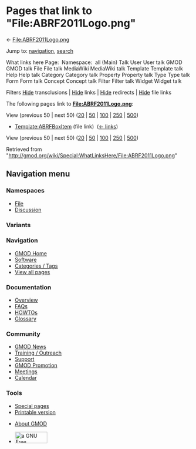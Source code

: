 <div id="mw-page-base" class="noprint">

</div>

<div id="mw-head-base" class="noprint">

</div>

<div id="content" class="mw-body" role="main">

<span id="top"></span>

<div id="mw-js-message" style="display:none;">

</div>



# <span dir="auto">Pages that link to "File:ABRF2011Logo.png"</span>

<div id="bodyContent">

<div id="contentSub">

←
[File:ABRF2011Logo.png](/wiki/File:ABRF2011Logo.png "File:ABRF2011Logo.png")

</div>

<div id="jump-to-nav" class="mw-jump">

Jump to: [navigation](#mw-navigation), [search](#p-search)

</div>

<div id="mw-content-text">

What links here Page:  Namespace:  all (Main) Talk User User talk GMOD
GMOD talk File File talk MediaWiki MediaWiki talk Template Template talk
Help Help talk Category Category talk Property Property talk Type Type
talk Form Form talk Concept Concept talk Filter Filter talk Widget
Widget talk

Filters
[Hide](/mediawiki/index.php?title=Special:WhatLinksHere/File:ABRF2011Logo.png&hidetrans=1 "Special:WhatLinksHere/File:ABRF2011Logo.png")
transclusions \|
[Hide](/mediawiki/index.php?title=Special:WhatLinksHere/File:ABRF2011Logo.png&hidelinks=1 "Special:WhatLinksHere/File:ABRF2011Logo.png")
links \|
[Hide](/mediawiki/index.php?title=Special:WhatLinksHere/File:ABRF2011Logo.png&hideredirs=1 "Special:WhatLinksHere/File:ABRF2011Logo.png")
redirects \|
[Hide](/mediawiki/index.php?title=Special:WhatLinksHere/File:ABRF2011Logo.png&hideimages=1 "Special:WhatLinksHere/File:ABRF2011Logo.png")
file links

The following pages link to
**[File:ABRF2011Logo.png](/wiki/File:ABRF2011Logo.png "File:ABRF2011Logo.png")**:

View (previous 50 \| next 50)
([20](/mediawiki/index.php?title=Special:WhatLinksHere/File:ABRF2011Logo.png&limit=20 "Special:WhatLinksHere/File:ABRF2011Logo.png")
\|
[50](/mediawiki/index.php?title=Special:WhatLinksHere/File:ABRF2011Logo.png&limit=50 "Special:WhatLinksHere/File:ABRF2011Logo.png")
\|
[100](/mediawiki/index.php?title=Special:WhatLinksHere/File:ABRF2011Logo.png&limit=100 "Special:WhatLinksHere/File:ABRF2011Logo.png")
\|
[250](/mediawiki/index.php?title=Special:WhatLinksHere/File:ABRF2011Logo.png&limit=250 "Special:WhatLinksHere/File:ABRF2011Logo.png")
\|
[500](/mediawiki/index.php?title=Special:WhatLinksHere/File:ABRF2011Logo.png&limit=500 "Special:WhatLinksHere/File:ABRF2011Logo.png"))

- [Template:ABRFBoxItem](/wiki/Template:ABRFBoxItem "Template:ABRFBoxItem")
  (file link) ‎ <span class="mw-whatlinkshere-tools">([←
  links](/mediawiki/index.php?title=Special:WhatLinksHere&target=Template%3AABRFBoxItem "Special:WhatLinksHere"))</span>

View (previous 50 \| next 50)
([20](/mediawiki/index.php?title=Special:WhatLinksHere/File:ABRF2011Logo.png&limit=20 "Special:WhatLinksHere/File:ABRF2011Logo.png")
\|
[50](/mediawiki/index.php?title=Special:WhatLinksHere/File:ABRF2011Logo.png&limit=50 "Special:WhatLinksHere/File:ABRF2011Logo.png")
\|
[100](/mediawiki/index.php?title=Special:WhatLinksHere/File:ABRF2011Logo.png&limit=100 "Special:WhatLinksHere/File:ABRF2011Logo.png")
\|
[250](/mediawiki/index.php?title=Special:WhatLinksHere/File:ABRF2011Logo.png&limit=250 "Special:WhatLinksHere/File:ABRF2011Logo.png")
\|
[500](/mediawiki/index.php?title=Special:WhatLinksHere/File:ABRF2011Logo.png&limit=500 "Special:WhatLinksHere/File:ABRF2011Logo.png"))

</div>

<div class="printfooter">

Retrieved from
"<http://gmod.org/wiki/Special:WhatLinksHere/File:ABRF2011Logo.png>"

</div>

<div id="catlinks" class="catlinks catlinks-allhidden">

</div>

<div class="visualClear">

</div>

</div>

</div>

<div id="mw-navigation">

## Navigation menu

<div id="mw-head">



<div id="left-navigation">

<div id="p-namespaces" class="vectorTabs" role="navigation"
aria-labelledby="p-namespaces-label">

### Namespaces

- <span id="ca-nstab-image"><a href="/wiki/File:ABRF2011Logo.png" accesskey="c"
  title="View the file page [c]">File</a></span>
- <span id="ca-talk"><a
  href="/mediawiki/index.php?title=File_talk:ABRF2011Logo.png&amp;action=edit&amp;redlink=1"
  accesskey="t"
  title="Discussion about the content page [t]">Discussion</a></span>

</div>

<div id="p-variants" class="vectorMenu emptyPortlet" role="navigation"
aria-labelledby="p-variants-label">

### 

### Variants[](#)

<div class="menu">

</div>

</div>

</div>

<div id="right-navigation">





</div>



</div>

</div>

</div>

<div id="mw-panel">

<div id="p-logo" role="banner">

<a href="/wiki/Main_Page"
style="background-image: url(http://gmod.org/images/GMOD-cogs.png);"
title="Visit the main page"></a>

</div>

<div id="p-Navigation" class="portal" role="navigation"
aria-labelledby="p-Navigation-label">

### Navigation

<div class="body">

- <span id="n-GMOD-Home">[GMOD Home](/wiki/Main_Page)</span>
- <span id="n-Software">[Software](/wiki/GMOD_Components)</span>
- <span id="n-Categories-.2F-Tags">[Categories /
  Tags](/wiki/Categories)</span>
- <span id="n-View-all-pages">[View all
  pages](/wiki/Special:AllPages)</span>

</div>

</div>

<div id="p-Documentation" class="portal" role="navigation"
aria-labelledby="p-Documentation-label">

### Documentation

<div class="body">

- <span id="n-Overview">[Overview](/wiki/Overview)</span>
- <span id="n-FAQs">[FAQs](/wiki/Category:FAQ)</span>
- <span id="n-HOWTOs">[HOWTOs](/wiki/Category:HOWTO)</span>
- <span id="n-Glossary">[Glossary](/wiki/Glossary)</span>

</div>

</div>

<div id="p-Community" class="portal" role="navigation"
aria-labelledby="p-Community-label">

### Community

<div class="body">

- <span id="n-GMOD-News">[GMOD News](/wiki/GMOD_News)</span>
- <span id="n-Training-.2F-Outreach">[Training /
  Outreach](/wiki/Training_and_Outreach)</span>
- <span id="n-Support">[Support](/wiki/Support)</span>
- <span id="n-GMOD-Promotion">[GMOD
  Promotion](/wiki/GMOD_Promotion)</span>
- <span id="n-Meetings">[Meetings](/wiki/Meetings)</span>
- <span id="n-Calendar">[Calendar](/wiki/Calendar)</span>

</div>

</div>

<div id="p-tb" class="portal" role="navigation"
aria-labelledby="p-tb-label">

### Tools

<div class="body">

- <span id="t-specialpages"><a href="/wiki/Special:SpecialPages" accesskey="q"
  title="A list of all special pages [q]">Special pages</a></span>
- <span id="t-print"><a
  href="/mediawiki/index.php?title=Special:WhatLinksHere/File:ABRF2011Logo.png&amp;printable=yes"
  rel="alternate" accesskey="p"
  title="Printable version of this page [p]">Printable version</a></span>

</div>

</div>

</div>

</div>

<div id="footer" role="contentinfo">

- <span id="footer-places-about">[About
  GMOD](/wiki/GMOD:About "GMOD:About")</span>

<!-- -->

- <span id="footer-copyrightico">[<img src="http://www.gnu.org/graphics/gfdl-logo-small.png" width="88"
  height="31" alt="a GNU Free Documentation License" />](http://www.gnu.org/licenses/fdl-1.3.html)</span>


<div style="clear:both">

</div>

</div>
